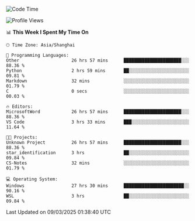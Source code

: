 <!--START_SECTION:waka-->
![Code Time](http://img.shields.io/badge/Code%20Time-2%2C368%20hrs%2049%20mins-blue)

![Profile Views](http://img.shields.io/badge/Profile%20Views-0-blue)

📊 **This Week I Spent My Time On** 

```text
🕑︎ Time Zone: Asia/Shanghai

💬 Programming Languages: 
Other                    26 hrs 57 mins      ██████████████████████░░░   88.36 % 
Python                   2 hrs 59 mins       ██░░░░░░░░░░░░░░░░░░░░░░░   09.81 % 
Markdown                 32 mins             ░░░░░░░░░░░░░░░░░░░░░░░░░   01.79 % 
C                        0 secs              ░░░░░░░░░░░░░░░░░░░░░░░░░   00.03 % 

🔥 Editors: 
MicrosoftWord            26 hrs 57 mins      ██████████████████████░░░   88.36 % 
VS Code                  3 hrs 33 mins       ███░░░░░░░░░░░░░░░░░░░░░░   11.64 % 

🐱‍💻 Projects: 
Unknown Project          26 hrs 57 mins      ██████████████████████░░░   88.36 % 
star_identification      3 hrs               ██░░░░░░░░░░░░░░░░░░░░░░░   09.84 % 
CS-Notes                 32 mins             ░░░░░░░░░░░░░░░░░░░░░░░░░   01.79 % 

💻 Operating System: 
Windows                  27 hrs 30 mins      ███████████████████████░░   90.16 % 
WSL                      3 hrs               ██░░░░░░░░░░░░░░░░░░░░░░░   09.84 % 
```


 Last Updated on 09/03/2025 01:38:40 UTC
<!--END_SECTION:waka-->